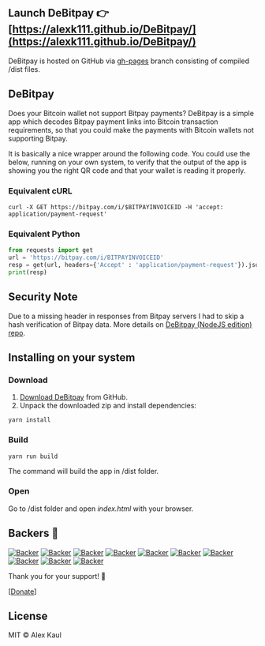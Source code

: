 ## Launch DeBitpay 👉 [https://alexk111.github.io/DeBitpay/](https://alexk111.github.io/DeBitpay/)

DeBitpay is hosted on GitHub via [gh-pages](https://github.com/alexk111/DeBitpay/tree/gh-pages) branch consisting of compiled /dist files.

## DeBitpay

Does your Bitcoin wallet not support Bitpay payments? DeBitpay is a simple app which decodes Bitpay payment links into Bitcoin transaction requirements, so that you could make the payments with Bitcoin wallets not supporting Bitpay.

It is basically a nice wrapper around the following code. You could use the below, running on your own system, to verify that the output of the app is showing you the right QR code and that your wallet is reading it properly.

### Equivalent cURL
```curl -X GET https://bitpay.com/i/$BITPAYINVOICEID -H 'accept: application/payment-request'```
### Equivalent Python
```python
from requests import get
url = 'https://bitpay.com/i/BITPAYINVOICEID'
resp = get(url, headers={'Accept' : 'application/payment-request'}).json()
print(resp)
```

## Security Note

Due to a missing header in responses from Bitpay servers I had to skip a hash verification of Bitpay data. More details on [DeBitpay (NodeJS edition) repo](https://github.com/alexk111/DeBitpay-nodejs).

## Installing on your system

### Download

1. [Download DeBitpay](https://github.com/alexk111/DeBitpay/archive/master.zip) from GitHub.
2. Unpack the downloaded zip and install dependencies:

```
yarn install
```

### Build

```
yarn run build
```

The command will build the app in /dist folder.

### Open

Go to /dist folder and open *index.html* with your browser.

## Backers 💝

[![Backer](https://mynode.alexkaul.com/gh-backer/top/0/avatar/60)](https://mynode.alexkaul.com/gh-backer/top/0/profile)
[![Backer](https://mynode.alexkaul.com/gh-backer/top/1/avatar/60)](https://mynode.alexkaul.com/gh-backer/top/1/profile)
[![Backer](https://mynode.alexkaul.com/gh-backer/top/2/avatar/60)](https://mynode.alexkaul.com/gh-backer/top/2/profile)
[![Backer](https://mynode.alexkaul.com/gh-backer/top/3/avatar/60)](https://mynode.alexkaul.com/gh-backer/top/3/profile)
[![Backer](https://mynode.alexkaul.com/gh-backer/top/4/avatar/60)](https://mynode.alexkaul.com/gh-backer/top/4/profile)
[![Backer](https://mynode.alexkaul.com/gh-backer/top/5/avatar/60)](https://mynode.alexkaul.com/gh-backer/top/5/profile)
[![Backer](https://mynode.alexkaul.com/gh-backer/top/6/avatar/60)](https://mynode.alexkaul.com/gh-backer/top/6/profile)
[![Backer](https://mynode.alexkaul.com/gh-backer/top/7/avatar/60)](https://mynode.alexkaul.com/gh-backer/top/7/profile)
[![Backer](https://mynode.alexkaul.com/gh-backer/top/8/avatar/60)](https://mynode.alexkaul.com/gh-backer/top/8/profile)
[![Backer](https://mynode.alexkaul.com/gh-backer/top/9/avatar/60)](https://mynode.alexkaul.com/gh-backer/top/9/profile)

Thank you for your support! 🙌

[[Donate](https://mynode.alexkaul.com/gh-donate)]

## License

MIT © Alex Kaul


